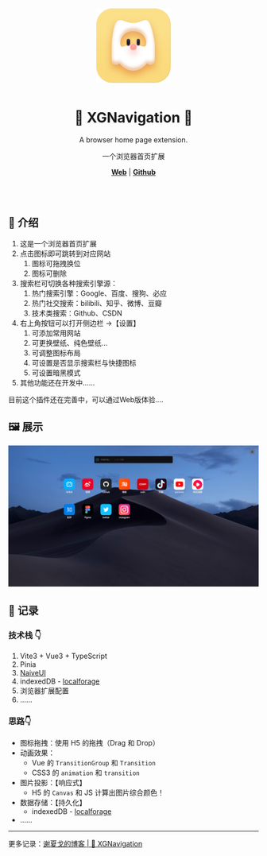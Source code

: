 <div align="center" style="margin:50px">
    <img src='./public/XGN.svg' width="150">
</div>

<h1 align="center">
🧭 XGNavigation 🧭
</h1>
<p align="center">
A browser home page extension.
</p>
<p align="center">
一个浏览器首页扩展
</p>

<p align="center">
<a href="https://xxggg.github.io/XGNavigation/"><b>Web</b></a> 
|
<a href="https://github.com/XXGGG/XGNavigation"><b>Github</b></a>
</p>
<!-- <p align="center">
 <a href="">Chrome</a> | <a href="">Edge</a> | <a href="">QQ浏览器</a> | <a href="">360浏览器</a>
</p> -->

<br>
<br>

## 📖 介绍

1. 这是一个浏览器首页扩展
2. 点击图标即可跳转到对应网站
   1. 图标可拖拽换位
   2. 图标可删除
3. 搜索栏可切换各种搜索引擎源：
   1. 热门搜索引擎：Google、百度、搜狗、必应
   2. 热门社交搜索：bilibili、知乎、微博、豆瓣
   3. 技术类搜索：Github、CSDN
4. 右上角按钮可以打开侧边栏 ->【设置】
   1. 可添加常用网站
   2. 可更换壁纸、纯色壁纸...
   3. 可调整图标布局
   4. 可设置是否显示搜索栏与快捷图标
   5. 可设置暗黑模式
5. 其他功能还在开发中......


目前这个插件还在完善中，可以通过Web版体验....

## 🖼️ 展示

![图 1](img/READMEshow.png)

## 🚀 记录

### 技术栈 👇

1. Vite3 + Vue3 + TypeScript
2. Pinia
3. [NaiveUI](https://www.naiveui.com/zh-CN/os-theme)
4. indexedDB - [localforage](http://localforage.docschina.org/)
5. 浏览器扩展配置
6. ......

### 思路👇

- 图标拖拽：使用 H5 的拖拽（Drag 和 Drop）
- 动画效果：
  - Vue 的 `TransitionGroup` 和 `Transition`
  - CSS3 的 `animation` 和 `transition`
- 图片投影：【响应式】
  - H5 的 `Canvas` 和 JS 计算出图片综合颜色！
- 数据存储：【持久化】
  - indexedDB - [localforage](http://localforage.docschina.org/)
- ......
  
  
---
更多记录：[谢夏戈的博客 | 🧭 XGNavigation](https://xxggg.github.io/Project/XGNavigation.html)